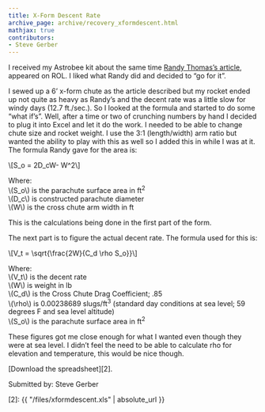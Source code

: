 ```yaml
---
title: X-Form Descent Rate
archive_page: archive/recovery_xformdescent.html
mathjax: true
contributors:
- Steve Gerber
---
```

I received my Astrobee kit about the same time [Randy Thomas’s article][1], appeared on ROL.
I liked what Randy did and decided to “go for it”.

I sewed up a 6’ x-form chute as the article described but my rocket ended up not quite as heavy as Randy’s and the decent rate was a little slow for windy days (12.7 ft./sec.).
So I looked at the formula and started to do some “what if’s”.
Well, after a time or two of crunching numbers by hand I decided to plug it into Excel and let it do the work.
I needed to be able to change chute size and rocket weight.
I use the 3:1 (length/width) arm ratio but wanted the ability to play with this as well so I added this in while I was at it.
The formula Randy gave for the area is:

\\[S_o = 2D_cW- W^2\\]

Where:  
\\(S_o\\) is the parachute surface area in ft<sup>2</sup>  
\\(D_c\\) is constructed parachute diameter  
\\(W\\) is the cross chute arm width in ft

This is the calculations being done in the first part of the form.

The next part is to figure the actual decent rate.
The formula used for this is:

\\[V_t = \sqrt{\frac{2W}{C_d \rho S_o}}\\]

Where:  
\\(V_t\\) is the decent rate  
\\(W\\) is weight in lb  
\\(C_d\\) is the Cross Chute Drag Coefficient; .85  
\\(\rho\\) is 0.00238689 slugs/ft<sup>3</sup> (standard day conditions at sea level; 59 degrees F and sea level altitude)  
\\(S_o\\) is the parachute surface area in ft<sup>2</sup>

These figures got me close enough for what I wanted even though they were at sea level.
I didn’t feel the need to be able to calculate rho for elevation and temperature, this would be nice though.

[Download the spreadsheet][2].

Submitted by: Steve Gerber

[1]: https://web.archive.org/web/20120120160956/http://www.rocketryonline.com/how-to/astrobee/astrobee_proj.html
[2]: {{ "/files/xformdescent.xls" | absolute_url }}
